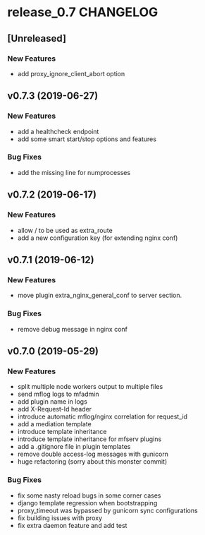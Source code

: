 # release_0.7 CHANGELOG


## [Unreleased]

### New Features
- add proxy_ignore_client_abort option






## v0.7.3 (2019-06-27)

### New Features
- add a healthcheck endpoint
- add some smart start/stop options and features


### Bug Fixes
- add the missing line for numprocesses





## v0.7.2 (2019-06-17)

### New Features
- allow / to be used as extra_route
- add a new configuration key (for extending nginx conf)






## v0.7.1 (2019-06-12)

### New Features
- move plugin extra_nginx_general_conf to server section.


### Bug Fixes
- remove debug message in nginx conf





## v0.7.0 (2019-05-29)

### New Features
- split multiple node workers output to multiple files
- send mflog logs to mfadmin
- add plugin name in logs
- add X-Request-Id header
- introduce automatic mflog/nginx correlation for request_id
- add a mediation template
- introduce template inheritance
- introduce template inheritance for mfserv plugins
- add a .gitignore file in plugin templates
- remove double access-log messages with gunicorn
- huge refactoring (sorry about this monster commit)


### Bug Fixes
- fix some nasty reload bugs in some corner cases
- django template regression when bootstrapping
- proxy_timeout was bypassed by gunicorn sync configurations
- fix building issues with proxy
- fix extra daemon feature and add test





